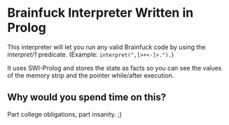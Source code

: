 # Brainfuck Interpreter Written in Prolog

This interpreter will let you run any valid Brainfuck code by using the *interpret/1* predicate. (Example: `interpret(",[>+<-]>.").`)  

It uses SWI-Prolog and stores the state as facts so you can see the values of the memory strip and the pointer while/after execution.

## Why would you spend time on this?
Part college obligations, part insanity. ;)